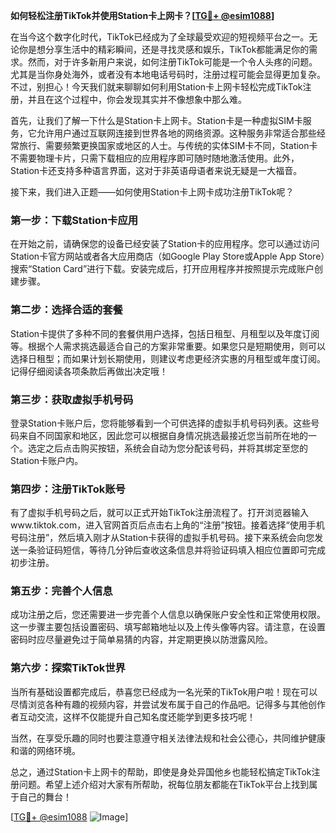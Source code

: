 **如何轻松注册TikTok并使用Station卡上网卡？[[TG💪+ @esim1088](https://t.me/s/esim1088)]**

在当今这个数字化时代，TikTok已经成为了全球最受欢迎的短视频平台之一。无论你是想分享生活中的精彩瞬间，还是寻找灵感和娱乐，TikTok都能满足你的需求。然而，对于许多新用户来说，如何注册TikTok可能是一个令人头疼的问题。尤其是当你身处海外，或者没有本地电话号码时，注册过程可能会显得更加复杂。不过，别担心！今天我们就来聊聊如何利用Station卡上网卡轻松完成TikTok注册，并且在这个过程中，你会发现其实并不像想象中那么难。

首先，让我们了解一下什么是Station卡上网卡。Station卡是一种虚拟SIM卡服务，它允许用户通过互联网连接到世界各地的网络资源。这种服务非常适合那些经常旅行、需要频繁更换国家或地区的人士。与传统的实体SIM卡不同，Station卡不需要物理卡片，只需下载相应的应用程序即可随时随地激活使用。此外，Station卡还支持多种语言界面，这对于非英语母语者来说无疑是一大福音。

接下来，我们进入正题——如何使用Station卡上网卡成功注册TikTok呢？

### 第一步：下载Station卡应用

在开始之前，请确保您的设备已经安装了Station卡的应用程序。您可以通过访问Station卡官方网站或者各大应用商店（如Google Play Store或Apple App Store）搜索“Station Card”进行下载。安装完成后，打开应用程序并按照提示完成账户创建步骤。

### 第二步：选择合适的套餐

Station卡提供了多种不同的套餐供用户选择，包括日租型、月租型以及年度订阅等。根据个人需求挑选最适合自己的方案非常重要。如果您只是短期使用，则可以选择日租型；而如果计划长期使用，则建议考虑更经济实惠的月租型或年度订阅。记得仔细阅读各项条款后再做出决定哦！

### 第三步：获取虚拟手机号码

登录Station卡账户后，您将能够看到一个可供选择的虚拟手机号码列表。这些号码来自不同国家和地区，因此您可以根据自身情况挑选最接近您当前所在地的一个。选定之后点击购买按钮，系统会自动为您分配该号码，并将其绑定至您的Station卡账户内。

### 第四步：注册TikTok账号

有了虚拟手机号码之后，就可以正式开始TikTok注册流程了。打开浏览器输入www.tiktok.com，进入官网首页后点击右上角的“注册”按钮。接着选择“使用手机号码注册”，然后填入刚才从Station卡获得的虚拟手机号码。接下来系统会向您发送一条验证码短信，等待几分钟后查收这条信息并将验证码填入相应位置即可完成初步注册。

### 第五步：完善个人信息

成功注册之后，您还需要进一步完善个人信息以确保账户安全性和正常使用权限。这一步骤主要包括设置密码、填写邮箱地址以及上传头像等内容。请注意，在设置密码时应尽量避免过于简单易猜的内容，并定期更换以防泄露风险。

### 第六步：探索TikTok世界

当所有基础设置都完成后，恭喜您已经成为一名光荣的TikTok用户啦！现在可以尽情浏览各种有趣的视频内容，并尝试发布属于自己的作品吧。记得多与其他创作者互动交流，这样不仅能提升自己知名度还能学到更多技巧呢！

当然，在享受乐趣的同时也要注意遵守相关法律法规和社会公德心，共同维护健康和谐的网络环境。

总之，通过Station卡上网卡的帮助，即使是身处异国他乡也能轻松搞定TikTok注册问题。希望上述介绍对大家有所帮助，祝每位朋友都能在TikTok平台上找到属于自己的舞台！

[[TG💪+ @esim1088](https://t.me/s/esim1088) ![Image](https://i.postimg.cc/4NQfJmqS/Snipaste-2025-05-13-00-14-12.png)]